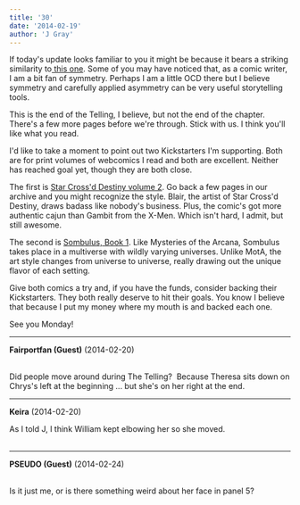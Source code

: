 ```yaml
---
title: '30'
date: '2014-02-19'
author: 'J Gray'
---
```


<p>If today's update looks familiar to you it might be because it bears a striking similarity to<a href="/comics/398" target="_blank"> this one</a>. Some of you may have noticed that, as a comic writer, I am a bit fan of symmetry. Perhaps I am a little OCD there but I believe symmetry and carefully applied asymmetry can be very useful storytelling tools.</p><p>This is the end of the Telling, I believe, but not the end of the chapter. There's a few more pages before we're through. Stick with us. I think you'll like what you read.</p><p>I'd like to take a moment to point out two Kickstarters I'm supporting. Both are for print volumes of webcomics I read and both are excellent. Neither has reached goal yet, though they are both close.</p><p>The first is <a href="https://www.kickstarter.com/projects/absinthejunk/star-crossd-destiny-volume-2-printing" target="_blank">Star Cross'd Destiny volume 2</a>. Go back a few pages in our archive and you might recognize the style. Blair, the artist of Star Cross'd Destiny, draws badass like nobody's business. Plus, the comic's got more authentic cajun than Gambit from the X-Men. Which isn't hard, I admit, but still awesome.</p><p>The second is <a href="https://www.kickstarter.com/projects/delphina/sombulus-book-1-a-fantasy-adventure-comic" target="_blank">Sombulus, Book 1</a>. Like Mysteries of the Arcana, Sombulus takes place in a multiverse with wildly varying universes. Unlike MotA, the art style changes from universe to universe, really drawing out the unique flavor of each setting. </p><p>Give both comics a try and, if you have the funds, consider backing their Kickstarters. They both really deserve to hit their goals. You know I believe that because I put my money where my mouth is and backed each one.</p><p>See you Monday!</p>

---
**Fairportfan (Guest)** (2014-02-20)

<br> Did people move around during The Telling? &nbsp;Because Theresa sits down on Chrys's left at the beginning ... but she's on her right at the end.

---
**Keira** (2014-02-20)

As I told J, I think William kept elbowing her so she moved.<br><br>

---
**PSEUDO (Guest)** (2014-02-24)

<br> Is it just me, or is there something weird about her face in panel 5?<br>

